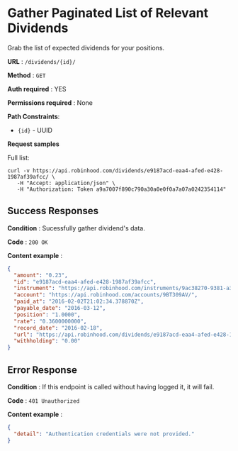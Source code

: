 # Gather Paginated List of Relevant Dividends

Grab the list of expected dividends for your positions.

**URL** : `/dividends/{id}/`

**Method** : `GET`

**Auth required** : YES

**Permissions required** : None

**Path Constraints**:

  - `{id}` - UUID

**Request samples**

Full list:

```
curl -v https://api.robinhood.com/dividends/e9187acd-eaa4-afed-e428-1987af39afcc/ \
   -H "Accept: application/json" \
   -H "Authorization: Token a9a7007f890c790a30a0e0f0a7a07a0242354114"
```

## Success Responses

**Condition** : Sucessfully gather dividend's data.

**Code** : `200 OK`

**Content example** :

```json
{
  "amount": "0.23",
  "id": "e9187acd-eaa4-afed-e428-1987af39afcc",
  "instrument": "https://api.robinhood.com/instruments/9ac38270-9381-a391-1498-903fa896ea22/",
  "account": "https://api.robinhood.com/accounts/9BT309AV/",
  "paid_at": "2016-02-02T21:02:34.378870Z",
  "payable_date": "2016-03-12",
  "position": "1.0000",
  "rate": "0.3600000000",
  "record_date": "2016-02-18",
  "url": "https://api.robinhood.com/dividends/e9187acd-eaa4-afed-e428-1987af39afcc/",
  "withholding": "0.00"
}
```

## Error Response

**Condition** : If this endpoint is called without having logged it, it will fail.

**Code** : `401 Unauthorized`

**Content example** : 

```json
{
  "detail": "Authentication credentials were not provided."
}
```
